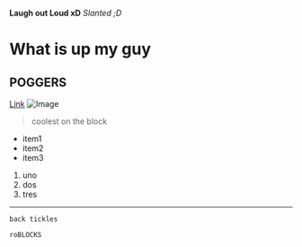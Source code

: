**Laugh out Loud xD** 
*Slanted ;D*
# What is up my guy 
## POGGERS
[Link](https://sites.google.com/eng.ucsd.edu/cse-15l-spring-2022/schedule?authuser=0)
![Image](https://pas-wordpress-media.s3.us-east-1.amazonaws.com/wp-content/uploads/2013/03/website1.jpg)
> coolest on the block
* item1
* item2
* item3

1. uno
2. dos
3. tres

--- 

`back tickles`

```
roBLOCKS
```

